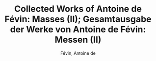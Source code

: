 ---
title: "Collected Works of Antoine de Févin: Masses (II); Gesamtausgabe der Werke von Antoine de Févin: Messen (II)"
author: Févin, Antoine de
editor: Clinkscale, Edward
volume: XI
volume_part: 2
isbn10: 0-931902-82-7
isbn13: 978-0-931902-82-6
publisher: IMM
price: 108
place: Ottawa 
year: 1993
pages: xxiii + 190
---